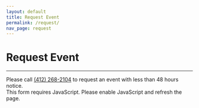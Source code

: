```yaml
---
layout: default
title: Request Event
permalink: /request/
nav_page: request
---
```


# Request Event

<hr class="bg-primary"/>

<noscript><style type="text/css">
.requestFormRow {
  display: none;
}
</style></noscript>
<form id="requestForm" class="col-12 col-md-10 col-lg-8 mx-auto mb-2 px-2">
  <div class="row">
    <div class="alert alert-danger" role="alert">
      Please call <a href="tel:+14122682104" class="user-select-all">(412) 268-2104</a> to request an event with less than 48 hours notice.
    </div>
  </div>
  <noscript><div class="row">
    <div class="alert alert-warning" role="alert">
      This form requires JavaScript. Please enable JavaScript and refresh the page.
    </div>
  </div></noscript>
  <div class="row requestFormRow">
    <div class="mb-3 gx-0">
      <div class="form-floating">
        <input type="text" name="event[title]"  class="form-control requestFormInput" id="request_eventName" required placeholder="Event Name" disabled>
        <label for="request_eventName">Event Name</label>
      </div>
    </div>
  </div>
  <div class="row mb-1 requestFormRow">
    <div class="mb-3 gx-0">
      <div class="form-floating">
        <input type="text" name="event[organization_id]" class="form-control requestFormInput" id="request_organization" required placeholder="Organization" aria-describedby="request_organization_help" disabled>
        <label for="request_organization">Organization</label>
      </div>
      <div id="request_organization_help" class="form-text col-12 mb-3">
        <p>The hosting or sponsoring organization (i.e. who will be paying for our services)</p>
      </div>
    </div>
  </div>
  <div class="row requestFormRow">
    <div class="mb-3 gx-0">
      <div class="form-floating">
        <input type="text" name="event[contact_name]" class="form-control requestFormInput" id="request_contactName" required placeholder="Sam Abtek" required aria-describedby="request_contact_help" disabled>
        <label for="request_contactName">Contact Name</label>
      </div>
    </div>
  </div>
  <div class="row mb-1 requestFormRow">
    <div class="mb-3 mb-md-0 col-md-6 gx-0 pe-2">
      <div class="form-floating">
        <input type="email" name="event[contactemail]" class="form-control requestFormInput" id="request_contactEmail" required placeholder="name@andrew.cmu.edu" aria-describedby="request_contact_help" disabled>
        <label for="request_contactEmail">Contact Email</label>
      </div>
    </div>
    <div class="mb-0 col-md-6 gx-0 ps-2">
      <div class="form-floating">
        <input type="tel" pattern="[0-9]{3}-[0-9]{3}-[0-9]{4}" name="event[contact_phone]" class="form-control requestFormInput" id="request_contactPhone" required placeholder="412-268-2104" aria-describedby="request_contact_help" disabled>
        <label for="request_contactPhone">Contact Phone (123-456-7890)</label>
      </div>
    </div>
    <div id="request_contact_help" class="form-text col-12 mb-3">
      <p>You will receive a confirmation email shortly after submitting this form</p>
    </div>
  </div>
  <div class="row requestFormRow">
    <div class="mb-3 col-md-6 gx-0 pe-2">
      <div class="form-floating">
        <input type="date" name=""  class="form-control requestFormInput" id="request_startDate" required aria-describedby="request_time_help" disabled min="1973-01-01" value="1973-01-01">
        <label for="request_startDate">Start Date</label>
      </div>
    </div>
    <div class="mb-3 col-md-6 gx-0 ps-2">
      <div class="form-floating">
        <input type="time" name=""  class="form-control requestFormInput" id="request_startTime" required aria-describedby="request_time_help" disabled>
        <label for="request_startTime">Start Time</label>
      </div>
    </div>
  </div>
  <div class="row mb-1 requestFormRow">
    <div class="mb-3 mb-md-0 col-md-6 gx-0 pe-2">
      <div class="form-floating">
        <input type="date" name=""  class="form-control requestFormInput" id="request_endDate" required aria-describedby="request_time_help" disabled min="1973-01-01" value="1973-01-01">
        <label for="request_endDate">End Date</label>
      </div>
    </div>
    <div class="mb-0 col-md-6 gx-0 ps-2">
      <div class="form-floating">
        <input type="time" name=""  class="form-control requestFormInput" id="request_endTime" required aria-describedby="request_time_help" disabled>
        <label for="request_endTime">End Time</label>
      </div>
    </div>
    <div id="request_time_help" class="form-text col-12 mb-3">
      <p>If your dates and times are not yet finalized, please note them in the details section below.</p>
      <p><strong>Please try to allow for least one week advance notice of the event.</strong> Larger events require more lead time (usually 2 weeks or more). We recommend that you contact us as soon as possible to make sure we can fit you in our schedule, as we frequently work multiple events simultaneously and have limited staff and equipment. <strong>Events requested less than a week in advance may incur a small late fee. Events requested less than 48 hours in advance will incur a larger late fee.</strong></p>
      <p>Changes (venue, times, equipment needs, etc.) or cancellations to the event less than 48 hours before the show may not be possible or may incur an additional late notice fee.</p>
    </div>
  </div>
  <div class="row mb-3 requestFormRow">
    <div class="mb-3 gx-0">
      <div class="form-floating">
        <input type="text" name=""  class="form-control requestFormInput" id="request_location" required placeholder="Rangos" aria-describedby="request_location_help" disabled>
        <label for="request_location">Location/Venue</label>
        <div id="request_location_help" class="form-text">
          <p>Please state the precise venue (i.e. "UC Rangos 1 through 3" instead of just "Rangos")</p>
          <p><strong>Please contact us before reserving a venue and confirming show time, so that we can estimate the time required for our setup and teardown.</strong> Smaller shows may only require an hour for setup, but larger shows may require 8 hours or more. We need full access to the venue from the setup time through the end of our teardown, which can be for up to a few hours following the end of the show (depending on the complexity).</p></div>
      </div>
    </div>
  </div>
  <div class="row requestFormRow">
    <div class="mb-3 gx-0">
      <div class="form-floating">
        <textarea name=""  class="form-control requestFormInput" placeholder="Details" id="request_details" style="height: 200px" aria-describedby="request_details_help" disabled></textarea>
        <label for="request_details">Details</label>
        <div id="request_details_help" class="form-text">Please be sure to include:
          <ul>
            <li><strong>Event type:</strong> Describe the details of the event/show/activity so we can provide the right equipment and staff</li>
            <li><strong>Estimated timings:</strong> for the event and setup time, or if your event spans multiple days</li>
            <li><strong>Technical riders and contracts:</strong> If performers have provided you with technical "riders" or requirements in their contract, it is best for us to have a copy of these to ensure they are met. Additionally, contact information for the performer is often useful if we need to request a clarification on technical requirements.</li>
            <li><strong>Files:</strong> If you need to share any files with us, please reply to the confirmation email with the attachments. Or, you may share with us a Google Drive or Box link. We will follow up with the addresses to share with.</li>
            <li><strong>Any other relevant information or special requests</strong></li>
          </ul>
        </div>
      </div>
    </div>
  </div>
  <div class="row requestFormRow">
    <div class="gx-0">
      <button type="submit" class="btn btn-primary requestFormInput" disabled>Submit Request</button>
    </div>
  </div>
</form>

<script type="text/javascript">
  var request_form_disabled = true
  var formInputs = document.getElementsByClassName('requestFormInput')
  var form = document.getElementById('requestForm')
  form.addEventListener('submit', request_form_submit)

  function request_form_submit(event) {
    event.preventDefault()
    if (request_form_disabled === false) {
      var request = new XMLHttpRequest()
      request.open('POST', '{{ '/submitrequest' | relative_url }}', true)
      request.setRequestHeader('Content-Type', 'application/x-www-form-urlencoded; charset=UTF-8')
      request.onreadystatechange = function request_form_status() {
        if (request.readyState === 4 && request.status === 200) {
          var jsonData = JSON.parse(request.response);
          console.log(jsonData);
        }
      }
      formDataPairs = []
      for (var i = 0; i < formInputs.length; i++) {
        formDataPairs.push(encodeURIComponent(formInputs[i].name) + '=' + encodeURIComponent(formInputs[i].value))
      }
      var urlEncodedData = formDataPairs.join('&').replace(/%20/g, '+')
      request.send(urlEncodedData);
    }
  }

  function form_ready() {
    request_form_disabled = false
    for (var i = 0; i < formInputs.length; i++) formInputs[i].disabled = false
    form.disabled = false
  }

  if (document.readyState != 'loading') form_ready()
  else document.addEventListener('DOMContentLoaded', form_ready)
</script>

